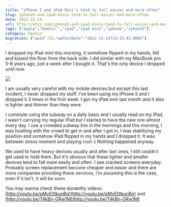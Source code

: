 ```yaml
---
title: "iPhone 5 and iPad Mini's tend to fall easier and more often"
slug: iphone5-and-ipad-minis-tend-to-fall-easier-and-more-often
date: 2012-12-14
url: http://mfyz.com/iphone5-and-ipad-minis-tend-to-fall-easier-and-more-often/
tags: ["apple","Geekin'","ipad","ipad mini","iphone","iphone5"]
category: Geekin'
migration: {"wpId":53,"wpPostDate":"2012-12-14T14:15:42.000Z"}
---
```


I dropped my iPad mini this morning, it somehow flipped in my hands, fell and kissed the floor from the back side. I did similar with my MacBook pro 5-6 years ago, just a week after I bought it. That's the only device I dropped until now.

![](/images/archive/en/2020/05/cracked-iphone_pirlwt.jpg?fit=550%2C367&ssl=1)

I am usually very careful with my mobile devices but except this last incident, I never dropped my stuff. I've been using my iPhone 5 and I dropped it 3 times in the first week. I got my iPad mini last month and it also is lighter and thinner than they were.

I commute using the subway on a daily basis and I usually read on my iPad, I wasn't carrying my regular iPad but I started to have the new one almost every day. I use a crowded subway line in the mornings and this morning, I was hustling with the crowd to get in and after I got in, I was stabilizing my position and somehow iPad flipped in my hands and I dropped it. It was between stress moment and playing cool :) Nothing happened anyway.

We used to have heavy devices usually and after last ones, I still couldn't get used to hold them. But it's obvious that these lighter and smaller devices tend to fall more easily and often. I see cracked screens everyday. Probably screen replacement become cheaper and easier and there are more companies providing these services, i'm assuming this is the case, even if it isn't, it will be soon.

You may wanna check these durability videos: [http://youtu.be/pMvE0lkunBg](http://youtu.be/pMvE0lkunBg) and [http://youtu.be/T4kBn-GRw1M](http://youtu.be/T4kBn-GRw1M)
